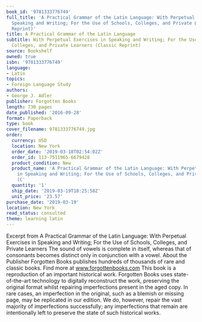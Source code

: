 ```yaml
---
book_id: '9781333776749'
full_title: 'A Practical Grammar of the Latin Language: With Perpetual Exercises in
  Speaking and Writing; For the Use of Schools, Colleges, and Private Learners (Classic
  Reprint)'
title: A Practical Grammar of the Latin Language
subtitle: With Perpetual Exercises in Speaking and Writing; For the Use of Schools,
  Colleges, and Private Learners (Classic Reprint)
source: Bookshelf
owned: true
isbn: '9781333776749'
language:
- Latin
topics:
- Foreign Language Study
authors:
- George J. Adler
publisher: Forgotten Books
length: 730 pages
date_published: '2016-09-28'
format: Paperback
type: book
cover_filename: 9781333776749.jpg
order:
  currency: USD
  location: New York
  order_date: '2019-03-18T02:54:02Z'
  order_id: 113-7511965-6679428
  product_condition: New
  product_name: 'A Practical Grammar of the Latin Language: With Perpetual Exercises
    in Speaking and Writing; For the Use of Schools, Colleges, and Private Learners
    (C'
  quantity: '1'
  ship_date: '2019-03-19T18:25:58Z'
  unit_price: '23.57'
purchase_date: '2019-03-19'
location: New York
read_status: consulted
theme: learning latin
---
```

Excerpt from A Practical Grammar of the Latin Language: With Perpetual Exercises in Speaking and Writing; For the Use of Schools, Colleges, and Private Learners The sound of vowels is complete in itself, whereas that of consonants becomes distinct only in conjunction with a vowel. About the Publisher Forgotten Books publishes hundreds of thousands of rare and classic books. Find more at www.forgottenbooks.com This book is a reproduction of an important historical work. Forgotten Books uses state-of-the-art technology to digitally reconstruct the work, preserving the original format whilst repairing imperfections present in the aged copy. In rare cases, an imperfection in the original, such as a blemish or missing page, may be replicated in our edition. We do, however, repair the vast majority of imperfections successfully; any imperfections that remain are intentionally left to preserve the state of such historical works.

